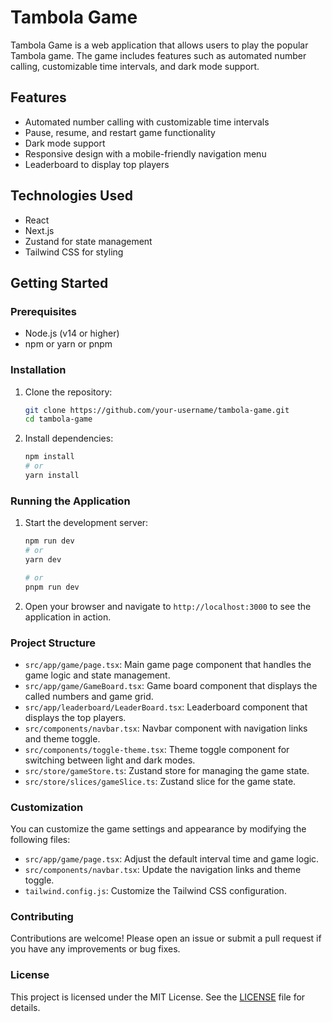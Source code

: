 # Tambola Game

Tambola Game is a web application that allows users to play the popular Tambola game. The game includes features such as automated number calling, customizable time intervals, and dark mode support.

## Features

- Automated number calling with customizable time intervals
- Pause, resume, and restart game functionality
- Dark mode support
- Responsive design with a mobile-friendly navigation menu
- Leaderboard to display top players

## Technologies Used

- React
- Next.js
- Zustand for state management
- Tailwind CSS for styling

## Getting Started

### Prerequisites

- Node.js (v14 or higher)
- npm or yarn or pnpm

### Installation

1. Clone the repository:

   ```bash
   git clone https://github.com/your-username/tambola-game.git
   cd tambola-game
   ```

2. Install dependencies:

   ```bash
   npm install
   # or
   yarn install
   ```

### Running the Application

1. Start the development server:

   ```bash
   npm run dev
   # or
   yarn dev

   # or
   pnpm run dev
   ```

2. Open your browser and navigate to `http://localhost:3000` to see the application in action.

### Project Structure

- `src/app/game/page.tsx`: Main game page component that handles the game logic and state management.
- `src/app/game/GameBoard.tsx`: Game board component that displays the called numbers and game grid.
- `src/app/leaderboard/LeaderBoard.tsx`: Leaderboard component that displays the top players.
- `src/components/navbar.tsx`: Navbar component with navigation links and theme toggle.
- `src/components/toggle-theme.tsx`: Theme toggle component for switching between light and dark modes.
- `src/store/gameStore.ts`: Zustand store for managing the game state.
- `src/store/slices/gameSlice.ts`: Zustand slice for the game state.

### Customization

You can customize the game settings and appearance by modifying the following files:

- `src/app/game/page.tsx`: Adjust the default interval time and game logic.
- `src/components/navbar.tsx`: Update the navigation links and theme toggle.
- `tailwind.config.js`: Customize the Tailwind CSS configuration.

### Contributing

Contributions are welcome! Please open an issue or submit a pull request if you have any improvements or bug fixes.

### License

This project is licensed under the MIT License. See the [LICENSE](LICENSE) file for details.
